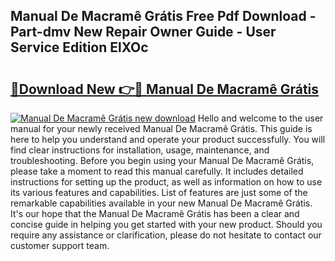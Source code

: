 ## Manual De Macramê Grátis Free Pdf Download - Part-dmv New Repair Owner Guide - User Service Edition ElXOc

# <h2><a href="http://cf15487.oget.top/?id=Manual+De+Macram%c3%aa+Gr%c3%a1tis">🔗Download New 👉🔴 Manual De Macramê Grátis</a></h2>

[![Manual De Macramê Grátis new download](https://i.imgur.com/5g1atiW.png)](http://cf15487.oget.top/?id=Manual+De+Macram%c3%aa+Gr%c3%a1tis)
Hello and welcome to the user manual for your newly received Manual De Macramê Grátis. This guide is here to help you understand and operate your product successfully. You will find clear instructions for installation, usage, maintenance, and troubleshooting. Before you begin using your Manual De Macramê Grátis, please take a moment to read this manual carefully. It includes detailed instructions for setting up the product, as well as information on how to use its various features and capabilities. List of features are just some of the remarkable capabilities available in your new Manual De Macramê Grátis. It's our hope that the Manual De Macramê Grátis has been a clear and concise guide in helping you get started with your new product. Should you require any assistance or clarification, please do not hesitate to contact our customer support team.
